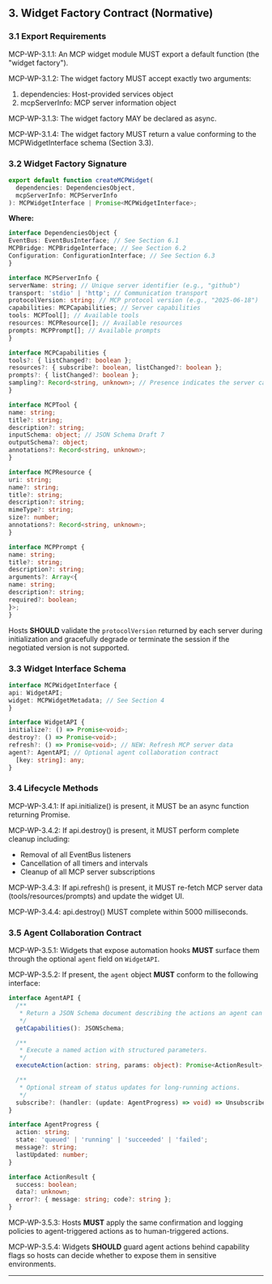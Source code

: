 ## 3. Widget Factory Contract (Normative)

### 3.1 Export Requirements

MCP-WP-3.1.1: An MCP widget module MUST export a default function (the "widget factory").

MCP-WP-3.1.2: The widget factory MUST accept exactly two arguments:

1. dependencies: Host-provided services object
2. mcpServerInfo: MCP server information object

MCP-WP-3.1.3: The widget factory MAY be declared as async.

MCP-WP-3.1.4: The widget factory MUST return a value conforming to the MCPWidgetInterface schema (Section 3.3).

### 3.2 Widget Factory Signature

```typescript
export default function createMCPWidget(
  dependencies: DependenciesObject,
  mcpServerInfo: MCPServerInfo
): MCPWidgetInterface | Promise<MCPWidgetInterface>;
```

**Where:**

```typescript
interface DependenciesObject {
EventBus: EventBusInterface; // See Section 6.1
MCPBridge: MCPBridgeInterface; // See Section 6.2
Configuration: ConfigurationInterface; // See Section 6.3
}

interface MCPServerInfo {
serverName: string; // Unique server identifier (e.g., "github")
transport: 'stdio' | 'http'; // Communication transport
protocolVersion: string; // MCP protocol version (e.g., "2025-06-18")
capabilities: MCPCapabilities; // Server capabilities
tools: MCPTool[]; // Available tools
resources: MCPResource[]; // Available resources
prompts: MCPPrompt[]; // Available prompts
}

interface MCPCapabilities {
tools?: { listChanged?: boolean };
resources?: { subscribe?: boolean, listChanged?: boolean };
prompts?: { listChanged?: boolean };
sampling?: Record<string, unknown>; // Presence indicates the server can handle sampling/createMessage
}

interface MCPTool {
name: string;
title?: string;
description?: string;
inputSchema: object; // JSON Schema Draft 7
outputSchema?: object;
annotations?: Record<string, unknown>;
}

interface MCPResource {
uri: string;
name?: string;
title?: string;
description?: string;
mimeType?: string;
size?: number;
annotations?: Record<string, unknown>;
}

interface MCPPrompt {
name: string;
title?: string;
description?: string;
arguments?: Array<{
name: string;
description?: string;
required?: boolean;
}>;
}
```

Hosts **SHOULD** validate the `protocolVersion` returned by each server during initialization and gracefully degrade or terminate the session if the negotiated version is not supported.

### 3.3 Widget Interface Schema

```typescript
interface MCPWidgetInterface {
api: WidgetAPI;
widget: MCPWidgetMetadata; // See Section 4
}

interface WidgetAPI {
initialize?: () => Promise<void>;
destroy?: () => Promise<void>;
refresh?: () => Promise<void>; // NEW: Refresh MCP server data
agent?: AgentAPI; // Optional agent collaboration contract
  [key: string]: any;
}
```

### 3.4 Lifecycle Methods

MCP-WP-3.4.1: If api.initialize() is present, it MUST be an async function returning Promise<void>.

MCP-WP-3.4.2: If api.destroy() is present, it MUST perform complete cleanup including:

- Removal of all EventBus listeners
- Cancellation of all timers and intervals
- Cleanup of all MCP server subscriptions

MCP-WP-3.4.3: If api.refresh() is present, it MUST re-fetch MCP server data (tools/resources/prompts) and update the
widget UI.

MCP-WP-3.4.4: api.destroy() MUST complete within 5000 milliseconds.

### 3.5 Agent Collaboration Contract

MCP-WP-3.5.1: Widgets that expose automation hooks **MUST** surface them through the optional `agent` field on `WidgetAPI`.

MCP-WP-3.5.2: If present, the `agent` object **MUST** conform to the following interface:

```typescript
interface AgentAPI {
  /**
   * Return a JSON Schema document describing the actions an agent can perform.
   */
  getCapabilities(): JSONSchema;

  /**
   * Execute a named action with structured parameters.
   */
  executeAction(action: string, params: object): Promise<ActionResult>;

  /**
   * Optional stream of status updates for long-running actions.
   */
  subscribe?: (handler: (update: AgentProgress) => void) => UnsubscribeFunction;
}

interface AgentProgress {
  action: string;
  state: 'queued' | 'running' | 'succeeded' | 'failed';
  message?: string;
  lastUpdated: number;
}

interface ActionResult {
  success: boolean;
  data?: unknown;
  error?: { message: string; code?: string };
}
```

MCP-WP-3.5.3: Hosts **MUST** apply the same confirmation and logging policies to agent-triggered actions as to human-triggered actions.

MCP-WP-3.5.4: Widgets **SHOULD** guard agent actions behind capability flags so hosts can decide whether to expose them in sensitive environments.

---
